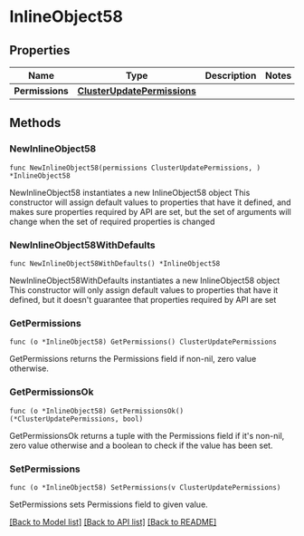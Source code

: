 # InlineObject58

## Properties

Name | Type | Description | Notes
------------ | ------------- | ------------- | -------------
**Permissions** | [**ClusterUpdatePermissions**](clusterUpdatePermissions.md) |  | 

## Methods

### NewInlineObject58

`func NewInlineObject58(permissions ClusterUpdatePermissions, ) *InlineObject58`

NewInlineObject58 instantiates a new InlineObject58 object
This constructor will assign default values to properties that have it defined,
and makes sure properties required by API are set, but the set of arguments
will change when the set of required properties is changed

### NewInlineObject58WithDefaults

`func NewInlineObject58WithDefaults() *InlineObject58`

NewInlineObject58WithDefaults instantiates a new InlineObject58 object
This constructor will only assign default values to properties that have it defined,
but it doesn't guarantee that properties required by API are set

### GetPermissions

`func (o *InlineObject58) GetPermissions() ClusterUpdatePermissions`

GetPermissions returns the Permissions field if non-nil, zero value otherwise.

### GetPermissionsOk

`func (o *InlineObject58) GetPermissionsOk() (*ClusterUpdatePermissions, bool)`

GetPermissionsOk returns a tuple with the Permissions field if it's non-nil, zero value otherwise
and a boolean to check if the value has been set.

### SetPermissions

`func (o *InlineObject58) SetPermissions(v ClusterUpdatePermissions)`

SetPermissions sets Permissions field to given value.



[[Back to Model list]](../README.md#documentation-for-models) [[Back to API list]](../README.md#documentation-for-api-endpoints) [[Back to README]](../README.md)


